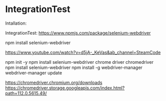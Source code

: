 # IntegrationTest
 
Intallation:

IntegrationTest:
https://www.npmjs.com/package/selenium-webdriver

npm install selenium-webdriver

https://www.youtube.com/watch?v=d5jA-_KeVas&ab_channel=SteamCode

npm init -y
npm install selenium-webdriver chrome driver chromedriver
npm install selenium-webdriver
npm install -g webdriver-manager
webdriver-manager update

https://chromedriver.chromium.org/downloads
https://chromedriver.storage.googleapis.com/index.html?path=112.0.5615.49/

